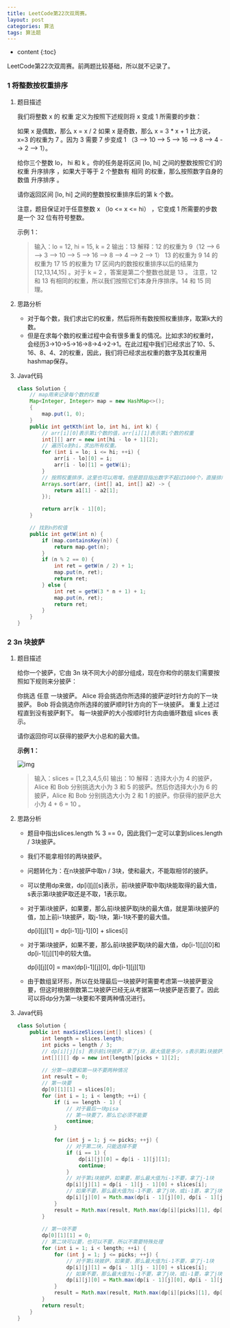 ```yaml
---
title: LeetCode第22次双周赛。
layout: post
categories: 算法
tags: 算法题
---
```

* content
{:toc}


LeetCode第22次双周赛。前两题比较基础，所以就不记录了。



### 1 将整数按权重排序

1. 题目描述

   我们将整数 x 的 权重 定义为按照下述规则将 x 变成 1 所需要的步数：

   如果 x 是偶数，那么 x = x / 2
   如果 x 是奇数，那么 x = 3 * x + 1
   比方说，x=3 的权重为 7 。因为 3 需要 7 步变成 1 （3 --> 10 --> 5 --> 16 --> 8 --> 4 --> 2 --> 1）。

   给你三个整数 lo， hi 和 k 。你的任务是将区间 [lo, hi] 之间的整数按照它们的权重 升序排序 ，如果大于等于 2 个整数有 相同 的权重，那么按照数字自身的数值 升序排序 。

   请你返回区间 [lo, hi] 之间的整数按权重排序后的第 k 个数。

   注意，题目保证对于任意整数 x （lo <= x <= hi） ，它变成 1 所需要的步数是一个 32 位有符号整数。

   示例 1：

   > 输入：lo = 12, hi = 15, k = 2
   > 输出：13
   > 解释：12 的权重为 9（12 --> 6 --> 3 --> 10 --> 5 --> 16 --> 8 --> 4 --> 2 --> 1）
   > 13 的权重为 9
   > 14 的权重为 17
   > 15 的权重为 17
   > 区间内的数按权重排序以后的结果为 [12,13,14,15] 。对于 k = 2 ，答案是第二个整数也就是 13 。
   > 注意，12 和 13 有相同的权重，所以我们按照它们本身升序排序。14 和 15 同理。

2. 思路分析

   - 对于每个数，我们求出它的权重，然后将所有数按照权重排序，取第k大的数。
   - 但是在求每个数的权重过程中会有很多重复的情况。比如求3的权重时，会经历3->10->5->16->8->4->2->1。在此过程中我们已经求出了10、5、16、8、4、2的权重，因此，我们将已经求出权重的数字及其权重用hashmap保存。

3. Java代码

   ```java
   class Solution {
       // map用来记录每个数的权重
       Map<Integer, Integer> map = new HashMap<>();
       {
           map.put(1, 0);
       }
       public int getKth(int lo, int hi, int k) {
           // arr[i][0]表示第i个数的值，arr[i][1]表示第i个数的权重
           int[][] arr = new int[hi - lo + 1][2];
           // 遍历lo到hi，求出所有权重。
           for (int i = lo; i <= hi; ++i) {
               arr[i - lo][0] = i;
               arr[i - lo][1] = getW(i);
           }
           // 按照权重排序，这里也可以用堆，但是题目指出数字不超过1000个，直接排序也可以接受
           Arrays.sort(arr, (int[] a1, int[] a2) -> {
               return a1[1] - a2[1];
           });
   
           return arr[k - 1][0];
       }
   
       // 找到n的权值
       public int getW(int n) {
           if (map.containsKey(n)) {
               return map.get(n);
           }
           if (n % 2 == 0) {
               int ret = getW(n / 2) + 1;
               map.put(n, ret);
               return ret;
           } else {
               int ret = getW(3 * n + 1) + 1;
               map.put(n, ret);
               return ret;
           }
       }
   }
   ```



### 2 3n 块披萨

1. 题目描述

   给你一个披萨，它由 3n 块不同大小的部分组成，现在你和你的朋友们需要按照如下规则来分披萨：

   你挑选 任意 一块披萨。
   Alice 将会挑选你所选择的披萨逆时针方向的下一块披萨。
   Bob 将会挑选你所选择的披萨顺时针方向的下一块披萨。
   重复上述过程直到没有披萨剩下。
   每一块披萨的大小按顺时针方向由循环数组 slices 表示。

   请你返回你可以获得的披萨大小总和的最大值。

   **示例 1：**

   ![img](../images/2020-3-21-LeetCode%E5%8F%8C%E5%91%A8%E8%B5%9B.assets/sample_3_1723.png)

   > 输入：slices = [1,2,3,4,5,6]
   > 输出：10
   > 解释：选择大小为 4 的披萨，Alice 和 Bob 分别挑选大小为 3 和 5 的披萨。然后你选择大小为 6 的披萨，Alice 和 Bob 分别挑选大小为 2 和 1 的披萨。你获得的披萨总大小为 4 + 6 = 10 。

2. 思路分析

   - 题目中指出slices.length % 3 == 0，因此我们一定可以拿到slices.length / 3块披萨。

   - 我们不能拿相邻的两块披萨。

   - 问题转化为：在n块披萨中取n / 3块，使和最大，不能取相邻的披萨。

   - 可以使用dp来做，dp\[i]\[j]\[s]表示，前i块披萨取中取j块能取得的最大值，s表示第i块披萨取还是不取，1表示取。

   - 对于第i块披萨，如果要，那么前i块披萨取j块的最大值，就是第i块披萨的值，加上前i-1块披萨，取j-1块，第i-1块不要的最大值。

     dp\[i]\[j]\[1] = dp\[i-1]\[j-1]\[0] + slices[i]

   - 对于第i块披萨，如果不要，那么前i块披萨取j块的最大值，dp\[i-1]\[j]\[0]和dp\[i-1]\[j]\[1]中的较大值。

     dp\[i]\[j]\[0] = max(dp\[i-1]\[j]\[0], dp\[i-1]\[j]\[1])

   - 由于数组呈环形，所以在处理最后一块披萨时需要考虑第一块披萨要没要，但这时根据倒数第二块披萨已经无从考据第一块披萨是否要了。因此可以将dp分为第一块要和不要两种情况进行。

3. Java代码

   ```java
   class Solution {
       public int maxSizeSlices(int[] slices) {
           int length = slices.length;
           int picks = length / 3;
           // dp[i][j][s] 表示前i块披萨，拿了j块，最大值是多少，s表示第i块披萨是要还是不要
           int[][][] dp = new int[length][picks + 1][2];
           
           // 分第一块要和第一块不要两种情况
           int result = 0;
           // 第一块要
           dp[0][1][1] = slices[0];
           for (int i = 1; i < length; ++i) {
               if (i == length - 1) {
                   // 对于最后一块pisa
                   // 第一块要了，那么它必须不能要
                   continue;
               }
   
               for (int j = 1; j <= picks; ++j) {
                   // 对于第二块，只能选择不要
                   if (i == 1) {
                       dp[i][j][0] = dp[i - 1][j][1];
                       continue;
                   }
                   // 对于第i块披萨，如果要，那么最大值为i-1不要，拿了j-1块
                   dp[i][j][1] = dp[i - 1][j - 1][0] + slices[i];
                   // 如果不要，那么最大值为i-1不要，拿了j块，或i-1要，拿了j块
                   dp[i][j][0] = Math.max(dp[i - 1][j][0], dp[i - 1][j][1]);
               }
               result = Math.max(result, Math.max(dp[i][picks][1], dp[i][picks][0]));
           }
           
           // 第一块不要
           dp[0][1][1] = 0;
           // 第二块可以要，也可以不要，所以不需要特殊处理
           for (int i = 1; i < length; ++i) {
               for (int j = 1; j <= picks; ++j) {
                   // 对于第i块披萨，如果要，那么最大值为i-1不要，拿了j-1块
                   dp[i][j][1] = dp[i - 1][j - 1][0] + slices[i];
                   // 如果不要，那么最大值为i-1不要，拿了j块，或i-1要，拿了j块
                   dp[i][j][0] = Math.max(dp[i - 1][j][0], dp[i - 1][j][1]);
               }
               result = Math.max(result, Math.max(dp[i][picks][1], dp[i][picks][0]));
           }
           return result;
       }
   }
   ```

   